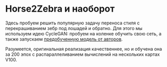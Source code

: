 # Horse2Zebra и наоборот

Здесь пробуем решить популярную задачу переноса стиля с перекрашиванием зебр под лошадей и обратно. Для этого мы используем идею CycleGAN: пробуем на коленке обучить свою сеть, а также запускаем [предобученную модель от авторов](https://github.com/junyanz/pytorch-CycleGAN-and-pix2pix?tab=readme-ov-file).

Разумеется, оригинальная реализация качественнее, но и обучена она за 200 эпох с распараллеливанием вычислений на нескольких картах V100.
